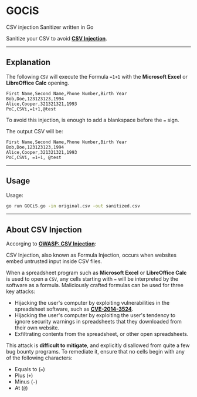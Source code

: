 # GOCiS

CSV injection Sanitizer written in Go

Sanitize your CSV to avoid [**CSV Injection**](https://www.owasp.org/index.php/CSV_Injection).

***

## Explanation

The following `CSV` will execute the Formula `=1+1` with the **Microsoft Excel** or **LibreOffice Calc** opening.

~~~csv
First Name,Second Name,Phone Number,Birth Year
Bob,Doe,123123123,1994
Alice,Cooper,321321321,1993
PoC,CSVi,=1+1,@test
~~~

To avoid this injection, is enough to add a blankspace before the `=` sign.

The output CSV will be:

~~~csv
First Name,Second Name,Phone Number,Birth Year
Bob,Doe,123123123,1994
Alice,Cooper,321321321,1993
PoC,CSVi, =1+1, @test
~~~

***

## Usage

Usage:

~~~bash
go run GOCiS.go -in original.csv -out sanitized.csv
~~~

***

## About CSV Injection

Accorging to [**OWASP: CSV Injection**](https://www.owasp.org/index.php/CSV_Injection):

CSV Injection, also known as Formula Injection, occurs when websites embed untrusted input inside CSV files.

 When a spreadsheet program such as **Microsoft Excel** or **LibreOffice Calc** is used to open a `CSV`, any cells starting with `=` will be interpreted by the software as a formula. Maliciously crafted formulas can be used for three key attacks:

  + Hijacking the user's computer by exploiting vulnerabilities in the spreadsheet software, such as [**CVE-2014-3524**](https://cve.mitre.org/cgi-bin/cvename.cgi?name=CVE-2014-3524).
  + Hijacking the user's computer by exploiting the user's tendency to ignore security warnings in spreadsheets that they downloaded from their own website.
  + Exfiltrating contents from the spreadsheet, or other open spreadsheets.

 This attack is **difficult to mitigate**, and explicitly disallowed from quite a few bug bounty programs. To remediate it, ensure that no cells begin with any of the following characters:

  + Equals to (`=`)
  + Plus (`+`)
  + Minus (`-`)
  + At (`@`)
